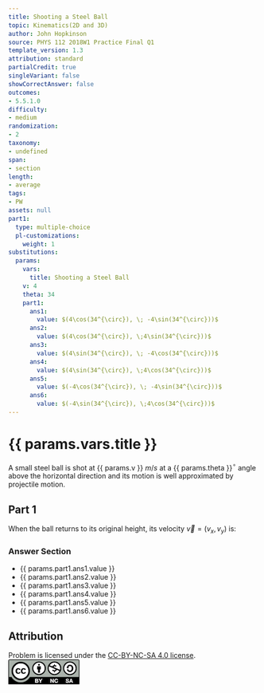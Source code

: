 ```yaml
---
title: Shooting a Steel Ball
topic: Kinematics(2D and 3D)
author: John Hopkinson
source: PHYS 112 2018W1 Practice Final Q1
template_version: 1.3
attribution: standard
partialCredit: true
singleVariant: false
showCorrectAnswer: false
outcomes:
- 5.5.1.0
difficulty:
- medium
randomization:
- 2
taxonomy:
- undefined
span:
- section
length:
- average
tags:
- PW
assets: null
part1:
  type: multiple-choice
  pl-customizations:
    weight: 1
substitutions:
  params:
    vars:
      title: Shooting a Steel Ball
    v: 4
    theta: 34
    part1:
      ans1:
        value: $(4\cos(34^{\circ}), \; -4\sin(34^{\circ}))$
      ans2:
        value: $(4\cos(34^{\circ}), \;4\sin(34^{\circ}))$
      ans3:
        value: $(4\sin(34^{\circ}), \; -4\cos(34^{\circ}))$
      ans4:
        value: $(4\sin(34^{\circ}), \;4\cos(34^{\circ}))$
      ans5:
        value: $(-4\cos(34^{\circ}), \; -4\sin(34^{\circ}))$
      ans6:
        value: $(-4\sin(34^{\circ}), \;4\cos(34^{\circ}))$
---
```

# {{ params.vars.title }}
A small steel ball is shot at {{ params.v }} $m/s$ at a {{ params.theta }}$^{\circ}$ angle above the horizontal direction and its motion is well approximated by projectile motion.

## Part 1

When the ball returns to its original height, its velocity $\overrightarrow{v} = (v_x, v_y)$ is:

### Answer Section

- {{ params.part1.ans1.value }}
- {{ params.part1.ans2.value }}
- {{ params.part1.ans3.value }}
- {{ params.part1.ans4.value }}
- {{ params.part1.ans5.value }}
- {{ params.part1.ans6.value }}

## Attribution

Problem is licensed under the [CC-BY-NC-SA 4.0 license](https://creativecommons.org/licenses/by-nc-sa/4.0/).<br> ![The Creative Commons 4.0 license requiring attribution-BY, non-commercial-NC, and share-alike-SA license.](https://raw.githubusercontent.com/firasm/bits/master/by-nc-sa.png)